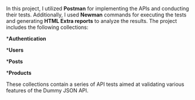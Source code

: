 In this project, I utilized **Postman** for implementing the APIs and conducting their tests. Additionally, I used **Newman** commands for executing the tests and generating **HTML Extra reports** to analyze the results. The project includes the following collections:

***Authentication**

***Users**

***Posts**

***Products**

These collections contain a series of API tests aimed at validating various features of the Dummy JSON API.
